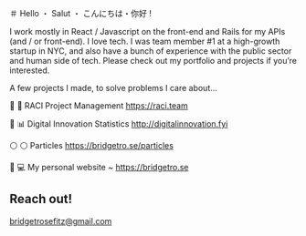 ＃ Hello ・ Salut ・ こんにちは・你好 ! 

I work mostly in React / Javascript on the front-end and Rails for my APIs (and / or front-end). I love tech. I was team member #1 at a high-growth startup in NYC, and also have a bunch of experience with the public sector and human side of tech. Please check out my portfolio and projects if you’re interested.

A few projects I made, to solve problems I care about…

💼 👊 RACI Project Management https://raci.team

👾 📊 Digital Innovation Statistics http://digitalinnovation.fyi

⚪️ ⚪️ Particles https://bridgetro.se/particles

🦔 💻 My personal website ~ https://bridgetro.se

## Reach out!

bridgetrosefitz@gmail.com
